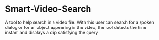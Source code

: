 # Smart-Video-Search
A tool to help search in a video file. With this user can search for a spoken dialog or for an object appearing in the video, the tool detects the time instant and displays a clip satisfying the query

